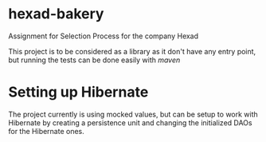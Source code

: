 # hexad-bakery
Assignment for Selection Process for the company Hexad

This project is to be considered as a library as it don't have any entry point, but running the tests can be done easily with *maven*

# Setting up Hibernate
The project currently is using mocked values, but can be setup to work with Hibernate by creating a persistence unit and changing the initialized DAOs for the Hibernate ones.